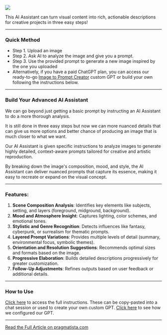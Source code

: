 ![](https://cdn.prod.website-files.com/65b12ddbad96137716d6bc08/675c111b6bf54694bc981eeb_Black%20and%20Red%20Business%20Strategy%20YouTube%20Thumbnail%20(11).png)

This AI Assistant can turn visual content into rich, actionable descriptions for creative projects in three easy steps!

---
### Quick Method
* Step 1. Upload an image
* Step 2. Ask AI to analyze the image and give you a prompt.
* Step 3. Use the provided prompt to generate a new image inspired by the one you uploaded
* Alternatively, if you have a paid ChatGPT plan, you can access our ready-to-go [Image to Prompt Creator](https://chatgpt.com/g/g-j7JqI39de-image-to-prompt-creator) custom GPT
or build your own following the instructions below.

---
### Build Your Advanced AI Assistant
We can go beyond just getting a basic prompt by instructing an AI Assistant to do a more thorough analysis.

It is still done in three easy steps but now we can more nuanced details that can give us more options and better chance
of producing an image that is much closer to what we want.

Our AI Assistant is given specific instructions to analyze images to generate highly detailed, context-aware prompts tailored for creative and artistic reproduction. 

By breaking down the image's composition, mood, and style, 
the AI Assistant can deliver nuanced prompts that capture its essence, making it easy to recreate or expand on the visual concept.

---
### **Features:**
1. **Scene Composition Analysis**: Identifies key elements like subjects, setting, and layers (foreground, midground, background).
2. **Mood and Atmosphere Insight**: Captures lighting, color schemes, and emotional tones.
3. **Stylistic and Genre Recognition**: Detects influences like fantasy, cyberpunk, or surrealism for thematic prompts.
4. **Layered Prompt Variations**: Provides multiple levels of detail (summary, environmental focus, symbolic themes).
5. **Orientation and Resolution Suggestions**: Recommends optimal sizes and formats based on the image.
6. **Progressive Elaboration**: Builds detailed descriptions progressively for greater customization.
7. **Follow-Up Adjustments**: Refines outputs based on user feedback or additional details.

---
### **How to Use**
[Click here](https://github.com/pragmatista/CustomGPTs/blob/main/GPTs/Image%20to%20Prompt%20Creator/instructions.md) to access the full instructions. These can be copy-pasted into a chat session or 
used to create your own custom GPT. [Click here](https://github.com/pragmatista/CustomGPTs/blob/main/GPTs/Image%20to%20Prompt%20Creator/config.md) to see how we configured our GPT.


---
[Read the Full Article on pragmatista.com](https://www.pragmatista.com/blog/recreate-any-image-or-photo-using-ai)



